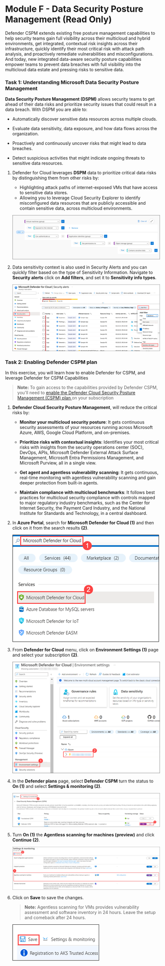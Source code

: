 # Module F - Data Security Posture Management (Read Only)

Defender CSPM extends existing free posture management capabilities to help security teams gain full visibility across their multicloud and hybrid environments, get integrated, contextual risk insights across their infrastructure, quickly identify their most critical risk with attack path analysis, and proactively remediate vulnerabilities and misconfigurations. And today, new integrated data-aware security posture capabilities empower teams to prevent data breaches with full visibility into the multicloud data estate and pressing risks to sensitive data.

### Task 1: Understanding Microsoft Data Security Posture Management

**Data Security Posture Management (DSPM)** allows security teams to get ahead of their data risks and prioritize security issues that could result in a data breach. With DSPM you are able to:
     
   - Automatically discover sensitive data resources across multiple clouds.

   - Evaluate data sensitivity, data exposure, and how data flows across the organization.

   - Proactively and continuously uncover risks that might lead to data breaches.

   - Detect suspicious activities that might indicate ongoing threats to sensitive data resources.
     
1. Defender for Cloud leverages **DSPM** data to prioritize critical data risks by distinguishing them from other risks by:

     - Highlighting attack paths of internet-exposed VMs that have access to sensitive data stores.
     - Allowing you to leverage Cloud Security Explorer to identify misconfigured data resources that are publicly accessible and contain sensitive data, across multicloud environments. 

      ![](../images/def1.png)

2. Data sensitivity context is also used in Security Alerts and you can quickly filter based on the type of Sensitivity Information. Navigate to **Security alerts** click on **Add filters**, and set it to **Sensitivity info types**.

     ![](../images/def3.png) 

### Task 2: Enabling Defender CSPM plan

In this exercise, you will learn how to enable Defender for CSPM, and leverage Defender for CSPM Capabilities

   >**Note:** To gain access to the capabilities provided by Defender CSPM, you'll need to <a href="https://learn.microsoft.com/en-us/azure/defender-for-cloud/enable-enhanced-security">enable the Defender Cloud Security Posture Management (CSPM) plan </a> on your subscription


1. **Defender Cloud Security Posture Management**, will reduce the critical risks by:

     - **Monitor your multicloud security posture**: It gets continuous security assessments of your resources running across Microsoft Azure, AWS, Google Cloud Platform, and on-premises.
     
     - **Prioritize risks with contextual insights**: Identifies your most critical risks with insights from the security operations center (SOC), DevOps, APIs, Microsoft Defender External Attack Surface Management, Microsoft Entra Permissions Management, and Microsoft Purview, all in a single view.
     
     - **Get agent and agentless vulnerability scanning**: It gets continuous, real-time monitoring with agentless vulnerability scanning and gain deeper protection from built-in agents.
     
     - **Maintain compliance with multicloud benchmarks**: It follows best practices for multicloud security compliance with controls mapped to major regulatory industry benchmarks, such as the Center for Internet Security, the Payment Card Industry, and the National Institute for Standards and Technology, in a central dashboard. 

1. In **Azure Portal**, search for **Microsoft Defender for Cloud (1)** and then click on it from the search results **(2)**. 

      ![](../images/m1-img1.png)

2. From **Defender for Cloud** menu, click on **Environment Settings (1)** page and select your subscription **(2)**.

      ![](../images/m1-img2.png)

3. In the **Defender plans** page, select **Defender CSPM** turn the status to **On (1)** and select **Settings & monitoring (2)**.

      ![](../images/m1-img3.png)

4. Turn **On (1)** the **Agentless scanning for machines (preview)** and click **Continue (2)**.

      ![](../images/m1-img4.png)

5. Click on **Save** to save the changes. 

   >**Note:** Agentless scanning for VMs provides vulnerability assessment and software inventory in 24 hours. Leave the setup and comeback after 24 hours.

      ![](../images/m1-img5.png)
